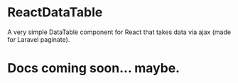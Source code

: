 # ReactDataTable
A very simple DataTable component for React that takes data via ajax (made for Laravel paginate).

# Docs coming soon... maybe.
